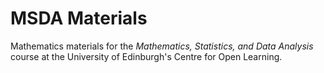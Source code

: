 # MSDA Materials

Mathematics materials for the _Mathematics, Statistics, and Data Analysis_ course at the University of Edinburgh's Centre for Open Learning.󠁳󠁣󠁴󠁿 
